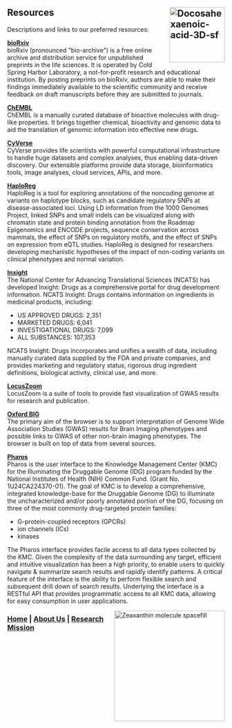 ## Resources  <a title="Benjah-bmm27 / Public domain" href="https://commons.wikimedia.org/wiki/File:Docosahexaenoic-acid-3D-sf.png"><img width="128" alt="Docosahexaenoic-acid-3D-sf" src="https://upload.wikimedia.org/wikipedia/commons/thumb/b/bf/Docosahexaenoic-acid-3D-sf.png/128px-Docosahexaenoic-acid-3D-sf.png" align="right"></a>

Descriptions and links to our preferred resources:

<b><a href="https://www.biorxiv.org/" target="_blank">bioRxiv</a></b>  
bioRxiv (pronounced "bio-archive") is a free online archive and distribution service for unpublished preprints in the life sciences. It is operated by Cold Spring Harbor Laboratory, a not-for-profit research and educational institution. By posting preprints on bioRxiv, authors are able to make their findings immediately available to the scientific community and receive feedback on draft manuscripts before they are submitted to journals.  

<b><a href="https://www.ebi.ac.uk/chembl/" target="_blank">ChEMBL</a></b>  
ChEMBL is a manually curated database of bioactive molecules with drug-like properties. It brings together chemical, bioactivity and genomic data to aid the translation of genomic information into effective new drugs.  

<b><a href="https://cyverse.org/" target="_blank">CyVerse</a></b>  
CyVerse provides life scientists with powerful computational infrastructure to handle huge datasets and complex analyses, thus enabling data-driven discovery. Our extensible platforms provide data storage, bioinformatics tools, image analyses, cloud services, APIs, and more.  

<b><a href="https://pubs.broadinstitute.org/mammals/haploreg/haploreg.php" target="_blank">HaploReg</a></b>  
HaploReg is a tool for exploring annotations of the noncoding genome at variants on haplotype blocks, such as candidate regulatory SNPs at disease-associated loci. Using LD information from the 1000 Genomes Project, linked SNPs and small indels can be visualized along with chromatin state and protein binding annotation from the Roadmap Epigenomics and ENCODE projects, sequence conservation across mammals, the effect of SNPs on regulatory motifs, and the effect of SNPs on expression from eQTL studies. HaploReg is designed for researchers developing mechanistic hypotheses of the impact of non-coding variants on clinical phenotypes and normal variation.  

<b><a href="https://drugs.ncats.io/" target="_blank">Inxight</a></b>  
The National Center for Advancing Translational Sciences (NCATS) has developed Inxight: Drugs as a comprehensive portal for drug development information. NCATS Inxight: Drugs contains information on ingredients in medicinal products, including:
- US APPROVED DRUGS: 2,351
- MARKETED DRUGS: 6,041
- INVESTIGATIONAL DRUGS: 7,099
- ALL SUBSTANCES: 107,353  

NCATS Inxight: Drugs incorporates and unifies a wealth of data, including manually curated data supplied by the FDA and private companies, and provides marketing and regulatory status, rigorous drug ingredient definitions, biological activity, clinical use, and more.  

<b><a href="http://locuszoom.org/" target="_blank">LocusZoom</a></b>  
LocusZoom is a suite of tools to provide fast visualization of GWAS results for research and publication.  

<b><a href="http://big.stats.ox.ac.uk/" target="_blank">Oxford BIG</a></b>  
The primary aim of the browser is to support interpretation of Genome Wide Association Studies (GWAS) results for Brain Imaging phenotypes and possible links to GWAS of other non-brain imaging phenotypes. The browser is built on top of data from several sources.  

<b><a href="https://pharos.ncats.nih.gov/" target="_blank">Pharos</a></b>  
Pharos is the user interface to the Knowledge Management Center (KMC) for the Illuminating the Druggable Genome (IDG) program funded by the National Institutes of Health (NIH) Common Fund. (Grant No. 1U24CA224370-01). The goal of KMC is to develop a comprehensive, integrated knowledge-base for the Druggable Genome (DG) to illuminate the uncharacterized and/or poorly annotated portion of the DG, focusing on three of the most commonly drug-targeted protein families:
- G-protein-coupled receptors (GPCRs)
- ion channels (ICs)
- kinases  

The Pharos interface provides facile access to all data types collected by the KMC. Given the complexity of the data surrounding any target, efficient and intuitive visualization has been a high priority, to enable users to quickly navigate & summarize search results and rapidly identify patterns. A critical feature of the interface is the ability to perform flexible search and subsequent drill down of search results. Underlying the interface is a RESTful API that provides programmatic access to all KMC data, allowing for easy consumption in user applications.  

<a title="Jynto / CC0" href="https://commons.wikimedia.org/wiki/File:Zeaxanthin_molecule_spacefill.png"><img width="256" alt="Zeaxanthin molecule spacefill" src="https://upload.wikimedia.org/wikipedia/commons/thumb/0/08/Zeaxanthin_molecule_spacefill.png/128px-Zeaxanthin_molecule_spacefill.png" align="right"></a>  
### [Home](https://dlgeiser.github.io/SanGiovanni-Lab) | [About Us](https://dlgeiser.github.io/SanGiovanni-Lab/About) | [Research Mission](https://dlgeiser.github.io/SanGiovanni-Lab/Mission)  


